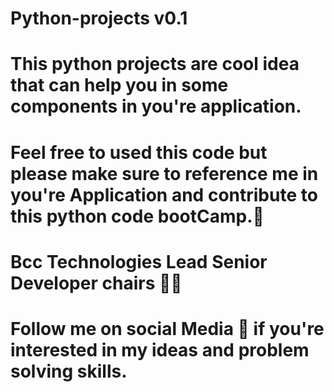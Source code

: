 # Python-projects v0.1
# This python projects are cool idea that can help you in some components in you're application.
# Feel free to used this code but please make sure to reference me in you're Application and contribute to this python code bootCamp.👦
# Bcc Technologies Lead Senior Developer chairs 🥂🥂

# Follow me on social Media 📱 if you're interested in my ideas and problem solving skills.
